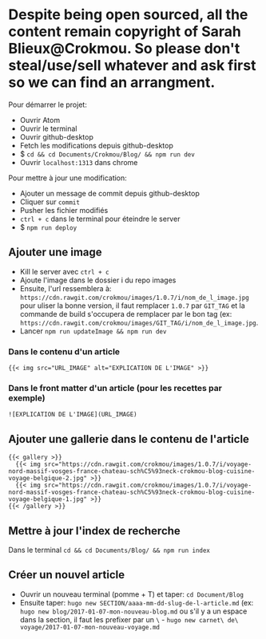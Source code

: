 # **Despite being open sourced, all the content remain copyright of Sarah Blieux@Crokmou. So please don't steal/use/sell whatever and ask first so we can find an arrangment.**


Pour démarrer le projet:
- Ouvrir Atom
- Ouvrir le terminal
- Ouvrir github-desktop
- Fetch les modifications depuis github-desktop
- $ `cd && cd Documents/Crokmou/Blog/ && npm run dev`
- Ouvrir `localhost:1313` dans chrome

Pour mettre à jour une modification:
- Ajouter un message de commit depuis github-desktop
- Cliquer sur `commit`
- Pusher les fichier modifiés
- `ctrl + c` dans le terminal pour éteindre le server
- $ `npm run deploy`

## Ajouter une image
- Kill le server avec `ctrl + c`
- Ajoute l'image dans le dossier i du repo images
- Ensuite, l'url ressemblera à: `https://cdn.rawgit.com/crokmou/images/1.0.7/i/nom_de_l_image.jpg` pour uliser la bonne version, il faut remplacer `1.0.7` par `GIT_TAG` et la commande de build s'occupera de remplacer par le bon tag (ex: `https://cdn.rawgit.com/crokmou/images/GIT_TAG/i/nom_de_l_image.jpg`.
- Lancer `npm run updateImage && npm run dev`

### Dans le contenu d'un article
 `{{< img src="URL_IMAGE" alt="EXPLICATION DE L'IMAGE" >}}`
### Dans le front matter d'un article (pour les recettes par exemple)
`![EXPLICATION DE L'IMAGE](URL_IMAGE)`

## Ajouter une gallerie dans le contenu de l'article

```
{{< gallery >}}
  {{< img src="https://cdn.rawgit.com/crokmou/images/1.0.7/i/voyage-nord-massif-vosges-france-chateau-sch%C5%93neck-crokmou-blog-cuisine-voyage-belgique-2.jpg" >}}
  {{< img src="https://cdn.rawgit.com/crokmou/images/1.0.7/i/voyage-nord-massif-vosges-france-chateau-sch%C5%93neck-crokmou-blog-cuisine-voyage-belgique-1.jpg" >}}
{{< /gallery >}}
```

## Mettre à jour l'index de recherche

Dans le terminal `cd && cd Documents/Blog/ && npm run index`

## Créer un nouvel article

- Ouvrir un nouveau terminal (pomme + T) et taper: `cd Document/Blog`
- Ensuite taper: `hugo new SECTION/aaaa-mm-dd-slug-de-l-article.md` (ex: `hugo new blog/2017-01-07-mon-nouveau-blog.md` ou s'il  y a un espace dans la section, il faut les prefixer par un `\` - `hugo new carnet\ de\ voyage/2017-01-07-mon-nouveau-voyage.md`
